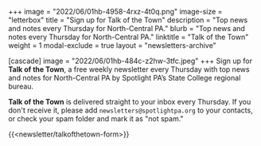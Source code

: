 +++
image = "2022/06/01hb-4958-4rxz-4t0q.png"
image-size = "letterbox"
title = "Sign up for Talk of the Town"
description = "Top news and notes every Thursday for North-Central PA."
blurb = "Top news and notes every Thursday for North-Central PA."
linktitle = "Talk of the Town"
weight = 1
modal-exclude = true
layout = "newsletters-archive"

[cascade]
image = "2022/06/01hb-484c-z2hw-3tfc.jpeg"
+++
Sign up for **Talk of the Town**, a free weekly newsletter every Thursday with top news and notes for North-Central PA by Spotlight PA’s State College regional bureau.

**Talk of the Town** is delivered straight to your inbox every Thursday. If you don't receive it, please add `newsletters@spotlightpa.org` to your contacts, or check your spam folder and mark it as "not spam."

{{<newsletter/talkofthetown-form>}}

